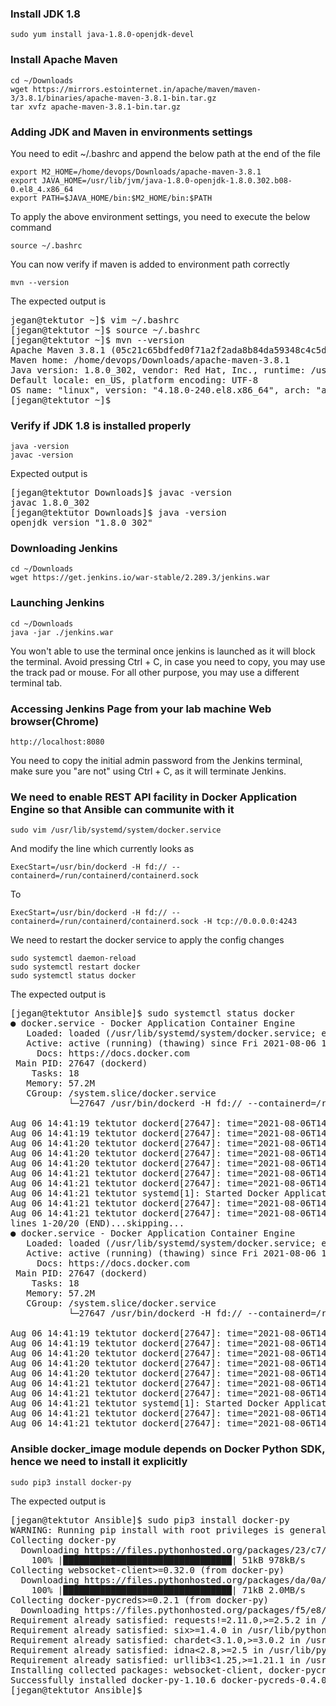 ### Install JDK 1.8
```
sudo yum install java-1.8.0-openjdk-devel
```
### Install Apache Maven 
```
cd ~/Downloads
wget https://mirrors.estointernet.in/apache/maven/maven-3/3.8.1/binaries/apache-maven-3.8.1-bin.tar.gz
tar xvfz apache-maven-3.8.1-bin.tar.gz
```

### Adding JDK and Maven in environments settings
You need to edit ~/.bashrc and append the below path at the end of the file
```
export M2_HOME=/home/devops/Downloads/apache-maven-3.8.1
export JAVA_HOME=/usr/lib/jvm/java-1.8.0-openjdk-1.8.0.302.b08-0.el8_4.x86_64
export PATH=$JAVA_HOME/bin:$M2_HOME/bin:$PATH
```
To apply the above environment settings, you need to execute the below command
```
source ~/.bashrc
```
You can now verify if maven is added to environment path correctly
```
mvn --version
```
The expected output is
<pre>
jegan@tektutor ~]$ vim ~/.bashrc
[jegan@tektutor ~]$ source ~/.bashrc
[jegan@tektutor ~]$ mvn --version
Apache Maven 3.8.1 (05c21c65bdfed0f71a2f2ada8b84da59348c4c5d)
Maven home: /home/devops/Downloads/apache-maven-3.8.1
Java version: 1.8.0_302, vendor: Red Hat, Inc., runtime: /usr/lib/jvm/java-1.8.0-openjdk-1.8.0.302.b08-0.el8_4.x86_64/jre
Default locale: en_US, platform encoding: UTF-8
OS name: "linux", version: "4.18.0-240.el8.x86_64", arch: "amd64", family: "unix"
[jegan@tektutor ~]$ 
</pre>

### Verify if JDK 1.8 is installed properly
```
java -version
javac -version
```
Expected output is
<pre>
[jegan@tektutor Downloads]$ javac -version
javac 1.8.0_302
[jegan@tektutor Downloads]$ java -version
openjdk version "1.8.0_302"
</pre>

### Downloading Jenkins
```
cd ~/Downloads
wget https://get.jenkins.io/war-stable/2.289.3/jenkins.war
```

### Launching Jenkins
```
cd ~/Downloads
java -jar ./jenkins.war
```
You won't able to use the terminal once jenkins is launched as it will block the terminal.  Avoid pressing Ctrl + C, in case you need to copy, you may use the track pad or mouse. For all other purpose, you may use a different terminal tab.

### Accessing Jenkins Page from your lab machine Web browser(Chrome)
```
http://localhost:8080
```
You need to copy the initial admin password from the Jenkins terminal, make sure you "are not" using Ctrl + C, as it will terminate Jenkins.

### We need to enable REST API facility in Docker Application Engine so that Ansible can communite with it
```
sudo vim /usr/lib/systemd/system/docker.service
```
And modify the line which currently looks as
```
ExecStart=/usr/bin/dockerd -H fd:// --containerd=/run/containerd/containerd.sock
```
To
```
ExecStart=/usr/bin/dockerd -H fd:// --containerd=/run/containerd/containerd.sock -H tcp://0.0.0.0:4243
```

We need to restart the docker service to apply the config changes
```
sudo systemctl daemon-reload
sudo systemctl restart docker
sudo systemctl status docker
```
The expected output is
<pre>
[jegan@tektutor Ansible]$ sudo systemctl status docker
● docker.service - Docker Application Container Engine
   Loaded: loaded (/usr/lib/systemd/system/docker.service; enabled; vendor preset: disabled)
   Active: active (running) (thawing) since Fri 2021-08-06 14:41:21 IST; 7s ago
     Docs: https://docs.docker.com
 Main PID: 27647 (dockerd)
    Tasks: 18
   Memory: 57.2M
   CGroup: /system.slice/docker.service
           └─27647 /usr/bin/dockerd -H fd:// --containerd=/run/containerd/containerd.sock -H tcp://0.0.0.0:4243

Aug 06 14:41:19 tektutor dockerd[27647]: time="2021-08-06T14:41:19.910054699+05:30" level=info msg="Firewalld: interface>
Aug 06 14:41:19 tektutor dockerd[27647]: time="2021-08-06T14:41:19.978499981+05:30" level=info msg="Firewalld: interface>
Aug 06 14:41:20 tektutor dockerd[27647]: time="2021-08-06T14:41:20.468188365+05:30" level=info msg="Default bridge (dock>
Aug 06 14:41:20 tektutor dockerd[27647]: time="2021-08-06T14:41:20.710088968+05:30" level=info msg="Firewalld: interface>
Aug 06 14:41:20 tektutor dockerd[27647]: time="2021-08-06T14:41:20.966675727+05:30" level=info msg="Loading containers: >
Aug 06 14:41:21 tektutor dockerd[27647]: time="2021-08-06T14:41:21.006764874+05:30" level=info msg="Docker daemon" commi>
Aug 06 14:41:21 tektutor dockerd[27647]: time="2021-08-06T14:41:21.006945032+05:30" level=info msg="Daemon has completed>
Aug 06 14:41:21 tektutor systemd[1]: Started Docker Application Container Engine.
Aug 06 14:41:21 tektutor dockerd[27647]: time="2021-08-06T14:41:21.057823259+05:30" level=info msg="API listen on /var/r>
Aug 06 14:41:21 tektutor dockerd[27647]: time="2021-08-06T14:41:21.065545519+05:30" level=info msg="API listen on [::]:4>
lines 1-20/20 (END)...skipping...
● docker.service - Docker Application Container Engine
   Loaded: loaded (/usr/lib/systemd/system/docker.service; enabled; vendor preset: disabled)
   Active: active (running) (thawing) since Fri 2021-08-06 14:41:21 IST; 7s ago
     Docs: https://docs.docker.com
 Main PID: 27647 (dockerd)
    Tasks: 18
   Memory: 57.2M
   CGroup: /system.slice/docker.service
           └─27647 /usr/bin/dockerd -H fd:// --containerd=/run/containerd/containerd.sock -H tcp://0.0.0.0:4243

Aug 06 14:41:19 tektutor dockerd[27647]: time="2021-08-06T14:41:19.910054699+05:30" level=info msg="Firewalld: interface br-cfe86aa580ac al>
Aug 06 14:41:19 tektutor dockerd[27647]: time="2021-08-06T14:41:19.978499981+05:30" level=info msg="Firewalld: interface br-cfe86aa580ac al>
Aug 06 14:41:20 tektutor dockerd[27647]: time="2021-08-06T14:41:20.468188365+05:30" level=info msg="Default bridge (docker0) is assigned wi>
Aug 06 14:41:20 tektutor dockerd[27647]: time="2021-08-06T14:41:20.710088968+05:30" level=info msg="Firewalld: interface docker0 already pa>
Aug 06 14:41:20 tektutor dockerd[27647]: time="2021-08-06T14:41:20.966675727+05:30" level=info msg="Loading containers: done."
Aug 06 14:41:21 tektutor dockerd[27647]: time="2021-08-06T14:41:21.006764874+05:30" level=info msg="Docker daemon" commit=b0f5bc3 graphdriv>
Aug 06 14:41:21 tektutor dockerd[27647]: time="2021-08-06T14:41:21.006945032+05:30" level=info msg="Daemon has completed initialization"
Aug 06 14:41:21 tektutor systemd[1]: Started Docker Application Container Engine.
Aug 06 14:41:21 tektutor dockerd[27647]: time="2021-08-06T14:41:21.057823259+05:30" level=info msg="API listen on /var/run/docker.sock"
Aug 06 14:41:21 tektutor dockerd[27647]: time="2021-08-06T14:41:21.065545519+05:30" level=info msg="API listen on [::]:4243"
</pre>

### Ansible docker_image module depends on Docker Python SDK, hence we need to install it explicitly
```
sudo pip3 install docker-py
```
The expected output is
<pre>
[jegan@tektutor Ansible]$ sudo pip3 install docker-py
WARNING: Running pip install with root privileges is generally not a good idea. Try `pip3 install --user` instead.
Collecting docker-py
  Downloading https://files.pythonhosted.org/packages/23/c7/1fd6d4d620809fe2f323869d719e2dd0086c939b67021303a9ec40f5a05b/docker_py-1.10.6-py2.py3-none-any.whl (50kB)
    100% |████████████████████████████████| 51kB 978kB/s 
Collecting websocket-client>=0.32.0 (from docker-py)
  Downloading https://files.pythonhosted.org/packages/da/0a/a273518f24e76bf6fce78d20352e78fc231fb61e6ad057c1db7f71653dea/websocket_client-1.1.1-py2.py3-none-any.whl (68kB)
    100% |████████████████████████████████| 71kB 2.0MB/s 
Collecting docker-pycreds>=0.2.1 (from docker-py)
  Downloading https://files.pythonhosted.org/packages/f5/e8/f6bd1eee09314e7e6dee49cbe2c5e22314ccdb38db16c9fc72d2fa80d054/docker_pycreds-0.4.0-py2.py3-none-any.whl
Requirement already satisfied: requests!=2.11.0,>=2.5.2 in /usr/lib/python3.6/site-packages (from docker-py)
Requirement already satisfied: six>=1.4.0 in /usr/lib/python3.6/site-packages (from docker-py)
Requirement already satisfied: chardet<3.1.0,>=3.0.2 in /usr/lib/python3.6/site-packages (from requests!=2.11.0,>=2.5.2->docker-py)
Requirement already satisfied: idna<2.8,>=2.5 in /usr/lib/python3.6/site-packages (from requests!=2.11.0,>=2.5.2->docker-py)
Requirement already satisfied: urllib3<1.25,>=1.21.1 in /usr/lib/python3.6/site-packages (from requests!=2.11.0,>=2.5.2->docker-py)
Installing collected packages: websocket-client, docker-pycreds, docker-py
Successfully installed docker-py-1.10.6 docker-pycreds-0.4.0 websocket-client-1.1.1
[jegan@tektutor Ansible]$ 
</pre>
